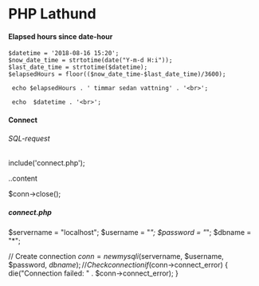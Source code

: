 # PHP Lathund

#### Elapsed hours since date-hour

```
$datetime = '2018-08-16 15:20';
$now_date_time = strtotime(date("Y-m-d H:i"));
$last_date_time = strtotime($datetime);
$elapsedHours = floor(($now_date_time-$last_date_time)/3600);

 echo $elapsedHours . ' timmar sedan vattning' . '<br>'; 

 echo  $datetime . '<br>';	
```
#### Connect

###### SQL-request
include('connect.php');

..content

$conn->close();

##### connect.php
$servername = "localhost";
$username = "*";
$password = "*";
$dbname = "*";

// Create connection
$conn = new mysqli($servername, $username, $password, $dbname);
// Check connection
if ($conn->connect_error) {
    die("Connection failed: " . $conn->connect_error);
} 
